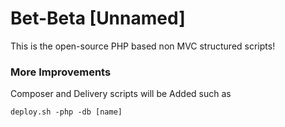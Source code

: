 # Bet-Beta [Unnamed]

This is the open-source PHP based non MVC structured scripts!

### More Improvements 

Composer and Delivery scripts will be Added such as 

```
deploy.sh -php -db [name] 
```



